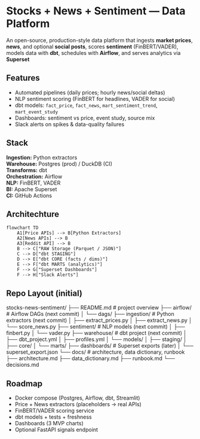 # Stocks + News + Sentiment — Data Platform

An open-source, production-style data platform that ingests **market prices**, **news**, and optional **social posts**, scores **sentiment** (FinBERT/VADER), models data with **dbt**, schedules with **Airflow**, and serves analytics via **Superset**

## Features
- Automated pipelines (daily prices; hourly news/social deltas)
- NLP sentiment scoring (FinBERT for headlines, VADER for social)
- dbt models: `fact_price`, `fact_news`, `mart_sentiment_trend`, `mart_event_study`
- Dashboards: sentiment vs price, event study, source mix
- Slack alerts on spikes & data-quality failures

## Stack
**Ingestion:** Python extractors \
**Warehouse:** Postgres (prod) / DuckDB (CI)\
**Transforms:** dbt \
**Orchestration:** Airflow \
**NLP:** FinBERT, VADER\
**BI:** Apache Superset\
**CI:** GitHub Actions 

## Architechture

```mermaid
flowchart TD
    A1[Price APIs] --> B[Python Extractors]
    A2[News APIs] --> B
    A3[Reddit API] --> B
    B --> C["RAW Storage (Parquet / JSON)"]
    C --> D["dbt STAGING"]
    D --> E["dbt CORE (facts / dims)"]
    E --> F["dbt MARTS (analytics)"]
    F --> G["Superset Dashboards"]
    F --> H["Slack Alerts"]
```

## Repo Layout (initial)

stocks-news-sentiment/
├── README.md               # project overview
├── airflow/                # Airflow DAGs (next commit)
│   └── dags/
├── ingestion/              # Python extractors (next commit)
│   ├── extract_prices.py
│   ├── extract_news.py
│   └── score_news.py
├── sentiment/              # NLP models (next commit)
│   ├── finbert.py
│   └── vader.py
├── warehouse/              # dbt project (next commit)
│   ├── dbt_project.yml
│   ├── profiles.yml
│   └── models/
│       ├── staging/
│       ├── core/
│       └── marts/
├── dashboards/             # Superset exports (later)
│   └── superset_export.json
└── docs/                   # architecture, data dictionary, runbook
    ├── architecture.md
    ├── data_dictionary.md
    ├── runbook.md
    └── decisions.md



## Roadmap
- Docker compose (Postgres, Airflow, dbt, Streamlit)
- Price + News extractors (placeholders → real APIs)
- FinBERT/VADER scoring service
- dbt models + tests + freshness
- Dashboards (3 MVP charts)
- Optional FastAPI signals endpoint
